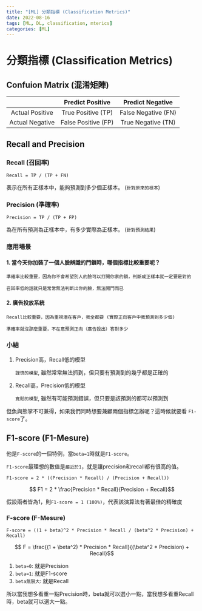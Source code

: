 ```yaml
---
title: "[ML] 分類指標 (Classification Metrics)"
date: 2022-08-16
tags: [ML, DL, classification, mterics]
categories: [ML]
---
```


#  分類指標 (Classification Metrics)

## Confuion Matrix (混淆矩陣)

|      |  Predict Positive  |  Predict Negative   |
| :--: | :--------: | :---------: |
|  Actual Positive  | True Positive (TP)  | False Negative (FN) |
|  Actual Negative  | False Positive (FP) | True Negative (TN)  |


## Recall and Precision

### Recall (召回率)

```
Recall = TP / (TP + FN)
```

表示在所有正樣本中，能夠預測到多少個正樣本。 (`針對原來的樣本`)

### Precision (準確率)

```
Precision = TP / (TP + FP)
```

為在所有預測為正樣本中，有多少實際為正樣本。 (`針對預測結果`)

### 應用場景

#### 1. 當今天你加裝了一個人臉辨識的門鎖時，哪個指標比較重要呢？

```
準確率比較重要，因為你不會希望別人的臉可以打開你家的鎖，判斷成正樣本就一定要是對的

召回率低的話就只是常常無法判斷出你的臉，無法開門而已
```

#### 2. 廣告投放系統

```
Recall比較重要，因為重視潛在客戶，我全都要 (實際正向客戶中我預測到多少個)

準確率就沒那麼重要，不在意預測正向（廣告投出）答對多少
```

### 小結

1. Precision高，Recall低的模型

    `謹慎的模型`, 雖然常常無法抓到，但只要有預測到的幾乎都是正確的

2. Recall高，Precision低的模型

    `寬鬆的模型`, 雖然有可能預測錯誤，但只要是該預測的都可以預測到

但魚與熊掌不可兼得，如果我們同時想要兼顧兩個指標怎辦呢？這時候就要看 `F1-score`了。

## F1-score (F1-Mesure)

他是`F-score`的一個特例，當`beta=1`時就是`F1-score`。

`F1-score`最理想的數值是`趨近於1`，就是讓precision和recall都有很高的值。

```
F1-score = 2 * ((Precision * Recall) / (Precision + Recall))
```

$$ F1 = 2 * \frac{Precision * Recall}{Precision + Recall}$$


假設兩者皆為1，則`F1-score = 1 (100%)`，代表該演算法有著最佳的精確度

### F-score (F-Mesure)

```
F-score = ((1 + beta)^2 * Precision * Recall / (beta^2 * Precision) + Recall)
```

$$ F = \frac{(1 + \beta^2) * Precision * Recall}{(\beta^2 * Precision) + Recall}$$


1. `beta=0`: 就是Precision
3. `beta=1`: 就是F1-score
2. `beta無限大`: 就是Recall


所以當我想多看重一點Precision時，beta就可以選小一點，當我想多看重Recall時，beta就可以選大一點。
